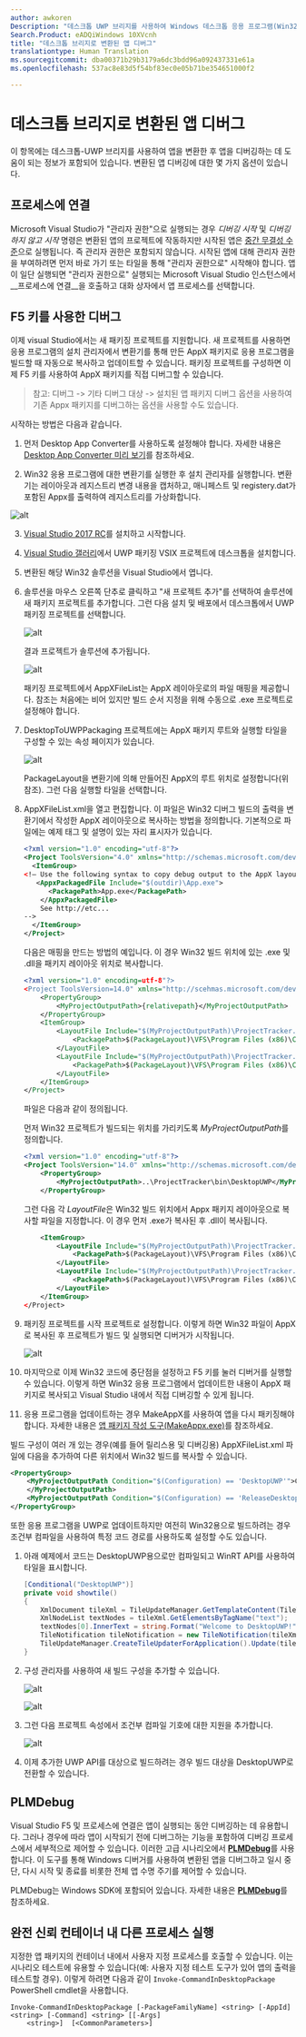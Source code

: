 ```yaml
---
author: awkoren
Description: "데스크톱 UWP 브리지를 사용하여 Windows 데스크톱 응용 프로그램(Win32, WPF 및 Windows Forms)에서 변환된 UWP(유니버설 Windows 플랫폼) 앱을 배포하고 디버깅합니다."
Search.Product: eADQiWindows 10XVcnh
title: "데스크톱 브리지로 변환된 앱 디버그"
translationtype: Human Translation
ms.sourcegitcommit: dba00371b29b3179a6dc3bdd96a092437331e61a
ms.openlocfilehash: 537ac8e83d5f54bf83ec0e05b71be354651000f2

---
```


# <a name="debug-apps-converted-with-the-desktop-bridge"></a>데스크톱 브리지로 변환된 앱 디버그

이 항목에는 데스크톱-UWP 브리지를 사용하여 앱을 변환한 후 앱을 디버깅하는 데 도움이 되는 정보가 포함되어 있습니다. 변환된 앱 디버깅에 대한 몇 가지 옵션이 있습니다.

## <a name="attach-to-process"></a>프로세스에 연결

Microsoft Visual Studio가 "관리자 권한"으로 실행되는 경우 *디버깅 시작* 및 *디버깅하지 않고 시작* 명령은 변환된 앱의 프로젝트에 작동하지만 시작된 앱은 [중간 무결성 수준](https://msdn.microsoft.com/library/bb625963)으로 실행됩니다. 즉 관리자 권한은 포함되지 않습니다. 시작된 앱에 대해 관리자 권한을 부여하려면 먼저 바로 가기 또는 타일을 통해 "관리자 권한으로" 시작해야 합니다. 앱이 일단 실행되면 "관리자 권한으로" 실행되는 Microsoft Visual Studio 인스턴스에서 __프로세스에 연결__을 호출하고 대화 상자에서 앱 프로세스를 선택합니다.

## <a name="f5-debug"></a>F5 키를 사용한 디버그

이제 visual Studio에서는 새 패키징 프로젝트를 지원합니다. 새 프로젝트를 사용하면 응용 프로그램의 설치 관리자에서 변환기를 통해 만든 AppX 패키지로 응용 프로그램을 빌드할 때 자동으로 복사하고 업데이트할 수 있습니다. 패키징 프로젝트를 구성하면 이제 F5 키를 사용하여 AppX 패키지를 직접 디버그할 수 있습니다. 

>참고: 디버그 -&gt; 기타 디버그 대상 -&gt; 설치된 앱 패키지 디버그 옵션을 사용하여 기존 Appx 패키지를 디버그하는 옵션을 사용할 수도 있습니다.

시작하는 방법은 다음과 같습니다. 

1. 먼저 Desktop App Converter를 사용하도록 설정해야 합니다. 자세한 내용은 [Desktop App Converter 미리 보기](desktop-to-uwp-run-desktop-app-converter.md)를 참조하세요.

2. Win32 응용 프로그램에 대한 변환기를 실행한 후 설치 관리자를 실행합니다. 변환기는 레이아웃과 레지스트리 변경 내용을 캡처하고, 매니페스트 및 registery.dat가 포함된 Appx를 출력하여 레지스트리를 가상화합니다.

![alt](images/desktop-to-uwp/debug-1.png)

3. [Visual Studio 2017 RC](https://www.visualstudio.com/downloads/#visual-studio-community-2017-rc)를 설치하고 시작합니다. 

4. [Visual Studio 갤러리](http://go.microsoft.com/fwlink/?LinkId=797871)에서 UWP 패키징 VSIX 프로젝트에 데스크톱을 설치합니다. 

5. 변환된 해당 Win32 솔루션을 Visual Studio에서 엽니다.
 
6. 솔루션을 마우스 오른쪽 단추로 클릭하고 "새 프로젝트 추가"를 선택하여 솔루션에 새 패키지 프로젝트를 추가합니다. 그런 다음 설치 및 배포에서 데스크톱에서 UWP 패키징 프로젝트를 선택합니다.

    ![alt](images/desktop-to-uwp/debug-2.png)

    결과 프로젝트가 솔루션에 추가됩니다.

    ![alt](images/desktop-to-uwp/debug-3.png)

    패키징 프로젝트에서 AppXFileList는 AppX 레이아웃로의 파일 매핑을 제공합니다. 참조는 처음에는 비어 있지만 빌드 순서 지정을 위해 수동으로 .exe 프로젝트로 설정해야 합니다. 

7. DesktopToUWPPackaging 프로젝트에는 AppX 패키지 루트와 실행할 타일을 구성할 수 있는 속성 페이지가 있습니다.

    ![alt](images/desktop-to-uwp/debug-4.png)

    PackageLayout을 변환기에 의해 만들어진 AppX의 루트 위치로 설정합니다(위 참조). 그런 다음 실행할 타일을 선택합니다.

8.  AppXFileList.xml을 열고 편집합니다. 이 파일은 Win32 디버그 빌드의 출력을 변환기에서 작성한 AppX 레이아웃으로 복사하는 방법을 정의합니다. 기본적으로 파일에는 예제 태그 및 설명이 있는 자리 표시자가 있습니다.

    ```XML
    <?xml version="1.0" encoding="utf-8"?>
    <Project ToolsVersion="4.0" xmlns="http://schemas.microsoft.com/developer/msbuild/2003">
      <ItemGroup>
    <!— Use the following syntax to copy debug output to the AppX layout
       <AppxPackagedFile Include="$(outdir)\App.exe">
          <PackagePath>App.exe</PackagePath>
        </AppxPackagedFile> 
        See http://etc...
    -->
      </ItemGroup>
    </Project>
    ```

    다음은 매핑을 만드는 방법의 예입니다. 이 경우 Win32 빌드 위치에 있는 .exe 및 .dll을 패키지 레이아웃 위치로 복사합니다. 

    ```XML
    <?xml version="1.0" encoding=utf-8"?>
    <Project ToolsVersion=14.0" xmlns="http://scehmas.microsoft.com/developer/msbuild/2003">
        <PropertyGroup>
            <MyProjectOutputPath>{relativepath}</MyProjectOutputPath>
        </PropertyGroup>
        <ItemGroup>
            <LayoutFile Include="$(MyProjectOutputPath)\ProjectTracker.exe">
                <PackagePath>$(PackageLayout)\VFS\Program Files (x86)\Contoso Software\Project Tracker\ProjectTracker.exe</PackagePath>
            </LayoutFile>
            <LayoutFile Include="$(MyProjectOutputPath)\ProjectTracker.Models.dll">
                <PackagePath>$(PackageLayout)\VFS\Program Files (x86)\Contoso Software\Project Tracker\ProjectTracker.Models.dll</PackagePath>
            </LayoutFile>
        </ItemGroup>
    </Project>
    ```

    파일은 다음과 같이 정의됩니다. 

    먼저 Win32 프로젝트가 빌드되는 위치를 가리키도록 *MyProjectOutputPath*를 정의합니다.

    ```XML
    <?xml version="1.0" encoding="utf-8"?>
    <Project ToolsVersion="14.0" xmlns="http://schemas.microsoft.com/developer/msbuild/2003">
        <PropertyGroup>
            <MyProjectOutputPath>..\ProjectTracker\bin\DesktopUWP</MyProjectOutputPath>
        </PropertyGroup>
    ```

    그런 다음 각 *LayoutFile*은 Win32 빌드 위치에서 Appx 패키지 레이아웃으로 복사할 파일을 지정합니다. 이 경우 먼저 .exe가 복사된 후 .dll이 복사됩니다. 

    ```XML
        <ItemGroup>
            <LayoutFile Include="$(MyProjectOutputPath)\ProjectTracker.exe">
                <PackagePath>$(PackageLayout)\VFS\Program Files (x86)\Contoso Software\Project Tracker\ProjectTracker.exe</PackagePath>
            </LayoutFile>
            <LayoutFile Include="$(MyProjectOutputPath)\ProjectTracker.Models.dll">
                <PackagePath>$(PackageLayout)\VFS\Program Files (x86)\Contoso Software\Project Tracker\ProjectTracker.Models.dll</PackagePath>
            </LayoutFile>
        </ItemGroup>
    </Project>
    ```

9. 패키징 프로젝트를 시작 프로젝트로 설정합니다. 이렇게 하면 Win32 파일이 AppX로 복사된 후 프로젝트가 빌드 및 실행되면 디버거가 시작됩니다.  

    ![alt](images/desktop-to-uwp/debug-5.png)

10. 마지막으로 이제 Win32 코드에 중단점을 설정하고 F5 키를 눌러 디버거를 실행할 수 있습니다. 이렇게 하면 Win32 응용 프로그램에서 업데이트한 내용이 AppX 패키지로 복사되고 Visual Studio 내에서 직접 디버깅할 수 있게 됩니다.

11. 응용 프로그램을 업데이트하는 경우 MakeAppX를 사용하여 앱을 다시 패키징해야 합니다. 자세한 내용은 [앱 패키지 작성 도구(MakeAppx.exe)](https://msdn.microsoft.com/library/windows/desktop/hh446767(v=vs.85).aspx)를 참조하세요. 

빌드 구성이 여러 개 있는 경우(예를 들어 릴리스용 및 디버깅용) AppXFileList.xml 파일에 다음을 추가하여 다른 위치에서 Win32 빌드를 복사할 수 있습니다.

```XML
<PropertyGroup>
    <MyProjectOutputPath Condition="$(Configuration) == 'DesktopUWP'">C:\Users\peterfar\Desktop\ProjectTracker\ProjectTracker\bin\DesktopUWP>
    </MyProjectOutputPath>
    <MyProjectOutputPath Condition="$(Configuration) == 'ReleaseDesktopUWP'"> C:\Users\peterfar\Desktop\ProjectTracker\ProjectTracker\bin\ReleaseDesktopUWP</MyProjectOutputPath>
</PropertyGroup>
```

또한 응용 프로그램을 UWP로 업데이트하지만 여전히 Win32용으로 빌드하려는 경우 조건부 컴파일을 사용하여 특정 코드 경로를 사용하도록 설정할 수도 있습니다. 

1.  아래 예제에서 코드는 DesktopUWP용으로만 컴파일되고 WinRT API를 사용하여 타일을 표시합니다. 

    ```C#
    [Conditional("DesktopUWP")]
    private void showtile()
    {
        XmlDocument tileXml = TileUpdateManager.GetTemplateContent(TileTemplateType.TileSquare150x150Text01);
        XmlNodeList textNodes = tileXml.GetElementsByTagName("text");
        textNodes[0].InnerText = string.Format("Welcome to DesktopUWP!");
        TileNotification tileNotification = new TileNotification(tileXml);
        TileUpdateManager.CreateTileUpdaterForApplication().Update(tileNotification);
    }
    ```

2.  구성 관리자를 사용하여 새 빌드 구성을 추가할 수 있습니다.

    ![alt](images/desktop-to-uwp/debug-6.png)

    ![alt](images/desktop-to-uwp/debug-7.png)

3.  그런 다음 프로젝트 속성에서 조건부 컴파일 기호에 대한 지원을 추가합니다.

    ![alt](images/desktop-to-uwp/debug-8.png)

4.  이제 추가한 UWP API를 대상으로 빌드하려는 경우 빌드 대상을 DesktopUWP로 전환할 수 있습니다.

## <a name="plmdebug"></a>PLMDebug 

Visual Studio F5 및 프로세스에 연결은 앱이 실행되는 동안 디버깅하는 데 유용합니다. 그러나 경우에 따라 앱이 시작되기 전에 디버그하는 기능을 포함하여 디버깅 프로세스에서 세부적으로 제어할 수 있습니다. 이러한 고급 시나리오에서 [**PLMDebug**](https://msdn.microsoft.com/library/windows/hardware/jj680085(v=vs.85).aspx)를 사용합니다. 이 도구를 통해 Windows 디버거를 사용하여 변환된 앱을 디버그하고 일시 중단, 다시 시작 및 종료를 비롯한 전체 앱 수명 주기를 제어할 수 있습니다. 

PLMDebug는 Windows SDK에 포함되어 있습니다. 자세한 내용은 [**PLMDebug**](https://msdn.microsoft.com/library/windows/hardware/jj680085(v=vs.85).aspx)를 참조하세요. 

## <a name="run-another-process-inside-the-full-trust-container"></a>완전 신뢰 컨테이너 내 다른 프로세스 실행 

지정한 앱 패키지의 컨테이너 내에서 사용자 지정 프로세스를 호출할 수 있습니다. 이는 시나리오 테스트에 유용할 수 있습니다(예: 사용자 지정 테스트 도구가 있어 앱의 출력을 테스트할 경우). 이렇게 하려면 다음과 같이 ```Invoke-CommandInDesktopPackage``` PowerShell cmdlet을 사용합니다. 

```CMD
Invoke-CommandInDesktopPackage [-PackageFamilyName] <string> [-AppId] <string> [-Command] <string> [[-Args]
    <string>]  [<CommonParameters>]
```



<!--HONumber=Dec16_HO1-->


